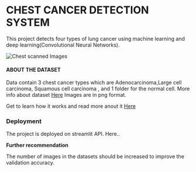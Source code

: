 # CHEST CANCER DETECTION SYSTEM
This project detects four types of lung cancer using machine learning and deep learning(Convolutional Neural Networks).

![Chest scanned Images](https://storage.googleapis.com/kaggle-datasets-images/839140/1432479/ac5629d5a2f581fdbf81d7c9a5b10260/dataset-cover.png?t=2020-08-20-20-49-19)

#### ABOUT THE DATASET
Data contain 3 chest cancer types which are Adenocarcinoma,Large cell carcinoma, Squamous cell carcinoma , and 1 folder for the normal cell. More info about dataset [Here](https://www.kaggle.com/datasets/mohamedhanyyy/chest-ctscan-images) Images are in png format.

Get to learn how it works and read more anout it [Here](https://medium.com/@josephbowyer5)


### Deployment
The project is deployed on streamlit API. Here..

**Further recommendation**

The number of images in the datasets should be increased to improve the validation accuracy.
